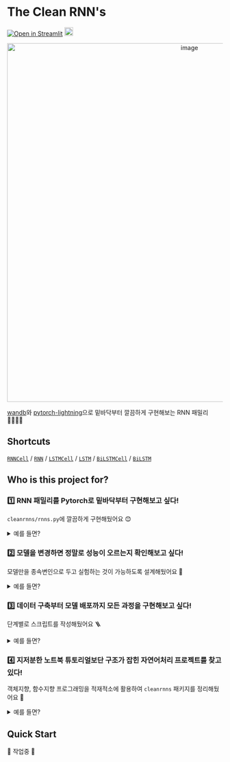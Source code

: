 # The Clean RNN's 

[![Open in Streamlit](https://static.streamlit.io/badges/streamlit_badge_black_white.svg)](https://share.streamlit.io/eubinecto/the-clean-rnns/main/run_deploy.py)
 <a href="https://wandb.ai/eubinecto/the-clean-rnns/artifacts"><img src="https://raw.githubusercontent.com/wandb/assets/main/wandb-github-badge-28-gray.svg" height=20></a>


<p align="center">
  <img width="836" alt="image" src="https://user-images.githubusercontent.com/56193069/162101921-48ca93d2-787b-4eef-8a5b-00f31a3dba8c.png">
</p>


[wandb](https://wandb.ai/site)와 [pytorch-lightning](https://pytorch-lightning.readthedocs.io/en/latest/)으로 밑바닥부터 깔끔하게 구현해보는 RNN 패밀리 👨‍👩‍👧‍👦


## Shortcuts
[`RNNCell`](https://github.com/eubinecto/the-clean-rnns/blob/0e30c8035f9ea29bd96edc23e8a8f9b8457a8a3c/cleanrnns/rnns.py#L24-L45) / [`RNN`](https://github.com/eubinecto/the-clean-rnns/blob/0e30c8035f9ea29bd96edc23e8a8f9b8457a8a3c/cleanrnns/rnns.py#L48-L56) / [`LSTMCell`](https://github.com/eubinecto/the-clean-rnns/blob/0e30c8035f9ea29bd96edc23e8a8f9b8457a8a3c/cleanrnns/rnns.py#L59-L89) / [`LSTM`](https://github.com/eubinecto/the-clean-rnns/blob/0e30c8035f9ea29bd96edc23e8a8f9b8457a8a3c/cleanrnns/rnns.py#L92-L98) / [`BiLSTMCell`](https://github.com/eubinecto/the-clean-rnns/blob/e718b0ae556702b3ca14e6b423afecd62a91f845/cleanrnns/rnns.py#L110-L122) /  [`BiLSTM`](https://github.com/eubinecto/the-clean-rnns/blob/e718b0ae556702b3ca14e6b423afecd62a91f845/cleanrnns/rnns.py#L125-L132)

## Who is this project for?
### 1️⃣ RNN 패밀리를 Pytorch로 밑바닥부터 구현해보고 싶다!
`cleanrnns/rnns.py`에 깔끔하게 구현해뒀어요 😊 

<details>
<summary> 예를 들면? </summary>
  
- [X] `RNNCell`, `RNN`
- [X] `LSTMCell`, `LSTM`
- [X] `BiLSTMCell`, `BiLSTM`
- [ ]  🚧 `GRUCell`, `GRU` 🚧
  
</details>


### 2️⃣ 모델을 변경하면 정말로 성능이 오르는지 확인해보고 싶다!

모델만을 종속변인으로 두고 실험하는 것이 가능하도록 설계해뒀어요 📝

<details>
<summary> 예를 들면? </summary>
  
#### Naver Sentiment Movie Corpus 긍/부정 이진분류 성능 비교 
모델  | f1 score (test) | 파라미터 | 소요시간 | `hidden_size` | 하이퍼파라미터 |  wandb 로그
--- | --- |--------| --- | ---| --- | --- 
RNN  | 0.8411 | 16.4M | 18m 19s | 512 | 통일 | [학습](https://wandb.ai/eubinecto/the-clean-rnns/runs/40ca3shv?workspace=user-eubinecto) / [테스트](https://wandb.ai/eubinecto/the-clean-rnns/runs/20pfhypk/overview)
LSTM |  0.8522 | 16.4M | 20m 18s | 443 | 통일 |  [학습](https://wandb.ai/eubinecto/the-clean-rnns/runs/3eilxpo4/overview) / [테스트](https://wandb.ai/eubinecto/the-clean-rnns/runs/2vimv04k/overview) 
BiLSTM | **0.8539** | 16.4M | **36m 12s** | 387 | 통일 |  [학습](https://wandb.ai/eubinecto/the-clean-rnns/runs/cyos30w7/artifacts) / [테스트](https://wandb.ai/eubinecto/the-clean-rnns/runs/38zie0fu/overview)
 
동일한 문제에 대한 예측값도 [웹 데모](https://share.streamlit.io/eubinecto/the-clean-rnns/main/run_deploy.py)에서 비교가능 |
--- | 
<img width="748" alt="image" src="https://user-images.githubusercontent.com/56193069/162099283-ccb7dc8a-4a27-4954-af18-07498c3c7389.png"> |

  
</details>



### 3️⃣ 데이터 구축부터 모델 배포까지 모든 과정을 구현해보고 싶다!
단계별로 스크립트를 작성해뒀어요 🪜 

<details>
<summary> 예를 들면? </summary>
  
- [X] `run_build_nsmc.py` (데이터 구축)
- [X] `run_build_tokenizer.py` (토크나이저 구축) 
- [X] `run_train.py` (모델 훈련)
- [X] `run_test.py` (모델 평가) 
- [X] `run_deploy.py` (모델 배포)
- [ ] 🚧 `run_tune.py` (하이퍼파라미터 튜닝)  🚧
  
</details>


### 4️⃣ 지저분한 노트북 튜토리얼보단 구조가 잡힌 자연어처리 프로젝트를 찾고있다!

객체지향, 함수지향 프로그래밍을 적재적소에 활용하여 `cleanrnns` 패키지를 정리해뒀어요 🧹 

<details>
<summary> 예를 들면? </summary>
  

- `datamodules.py` (객체지향 - 학습에 사용할 데이터셋을 `pl.LightningDataModule`객체로 추상화)
- `datasets.py` (객체지향 - 풀고자하는 문제에 따른 데이터의 형식을 `torch.utils.data.Dataset`객체로 추상화)
- `fetchers.py` (함수지향 - 데이터를 로드 및 다운로드하는 로직을 함수로 정의)
- `models.py` (객체지향 - 풀고자하는 문제의 형식을 `pl.LightningModule` 객체로 추상화)
- `paths.py` (로컬 경로 정의)
- `pipelines.py` (객체지향 - 예측에 필요한 로직을 하나의 객체로 추상화)
- `preprocess.py` (함수지향 - 데이터 전처리에 필요한 로직을 함수로 정의)
- `rnns.py`(객체지향 - 각 RNN 모델을 `torch.nn.Module`로 추상화)
- `tensors.py` (함수지향 - 데이터셋 -> `torch.Tensor` 변환에 필요한 로직을 함수로 정의)
  
</details>


## Quick Start 

 🚧 작업중 🚧
